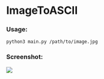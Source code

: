 # ImageToASCII

### Usage:

    python3 main.py /path/to/image.jpg

### Screenshot:

![](https://imgur.com/a/gRFWuoL)
